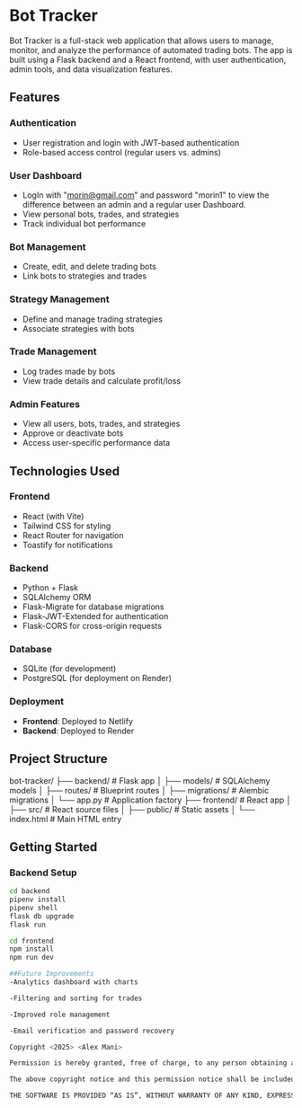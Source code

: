 # Bot Tracker

Bot Tracker is a full-stack web application that allows users to manage, monitor, and analyze the performance of automated trading bots. The app is built using a Flask backend and a React frontend, with user authentication, admin tools, and data visualization features.

## Features

### Authentication
- User registration and login with JWT-based authentication
- Role-based access control (regular users vs. admins)

### User Dashboard
- LogIn with "morin@gmail.com" and password "morin1" to view the difference between an admin and a regular user Dashboard.
- View personal bots, trades, and strategies
- Track individual bot performance

### Bot Management
- Create, edit, and delete trading bots
- Link bots to strategies and trades

### Strategy Management
- Define and manage trading strategies
- Associate strategies with bots

### Trade Management
- Log trades made by bots
- View trade details and calculate profit/loss

### Admin Features
- View all users, bots, trades, and strategies
- Approve or deactivate bots
- Access user-specific performance data

## Technologies Used

### Frontend
- React (with Vite)
- Tailwind CSS for styling
- React Router for navigation
- Toastify for notifications

### Backend
- Python + Flask
- SQLAlchemy ORM
- Flask-Migrate for database migrations
- Flask-JWT-Extended for authentication
- Flask-CORS for cross-origin requests

### Database
- SQLite (for development)
- PostgreSQL (for deployment on Render)

### Deployment
- **Frontend**: Deployed to Netlify
- **Backend**: Deployed to Render

## Project Structure
bot-tracker/
├── backend/ # Flask app
│ ├── models/ # SQLAlchemy models
│ ├── routes/ # Blueprint routes
│ ├── migrations/ # Alembic migrations
│ └── app.py # Application factory
├── frontend/ # React app
│ ├── src/ # React source files
│ ├── public/ # Static assets
│ └── index.html # Main HTML entry


## Getting Started

### Backend Setup

```bash
cd backend
pipenv install
pipenv shell
flask db upgrade
flask run

cd frontend
npm install
npm run dev

##Future Improvements
-Analytics dashboard with charts

-Filtering and sorting for trades

-Improved role management

-Email verification and password recovery

Copyright <2025> <Alex Mani>

Permission is hereby granted, free of charge, to any person obtaining a copy of this software and associated documentation files (the “Software”), to deal in the Software without restriction, including without limitation the rights to use, copy, modify, merge, publish, distribute, sublicense, and/or sell copies of the Software, and to permit persons to whom the Software is furnished to do so, subject to the following conditions:

The above copyright notice and this permission notice shall be included in all copies or substantial portions of the Software.

THE SOFTWARE IS PROVIDED “AS IS”, WITHOUT WARRANTY OF ANY KIND, EXPRESS OR IMPLIED, INCLUDING BUT NOT LIMITED TO THE WARRANTIES OF MERCHANTABILITY, FITNESS FOR A PARTICULAR PURPOSE AND NONINFRINGEMENT. IN NO EVENT SHALL THE AUTHORS OR COPYRIGHT HOLDERS BE LIABLE FOR ANY CLAIM, DAMAGES OR OTHER LIABILITY, WHETHER IN AN ACTION OF CONTRACT, TORT OR OTHERWISE, ARISING FROM, OUT OF OR IN CONNECTION WITH THE SOFTWARE OR THE USE OR OTHER DEALINGS IN THE SOFTWARE.

